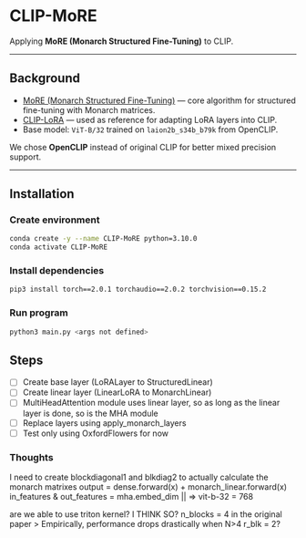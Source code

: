 # CLIP-MoRE

Applying **MoRE (Monarch Structured Fine-Tuning)** to CLIP.

---

## Background

- [MoRE (Monarch Structured Fine-Tuning)](https://github.com/SprocketLab/sparse_matrix_fine_tuning) — core algorithm for structured fine-tuning with Monarch matrices.
- [CLIP-LoRA](https://github.com/MaxZanella/CLIP-LoRA) — used as reference for adapting LoRA layers into CLIP.
- Base model: `ViT-B/32` trained on `laion2b_s34b_b79k` from OpenCLIP.

We chose **OpenCLIP** instead of original CLIP for better mixed precision support.

---

## Installation

### Create environment

```bash
conda create -y --name CLIP-MoRE python=3.10.0
conda activate CLIP-MoRE
```
### Install dependencies
```bash
pip3 install torch==2.0.1 torchaudio==2.0.2 torchvision==0.15.2
```

### Run program
```bash
python3 main.py <args not defined>
```

## Steps
- [ ] Create base layer (LoRALayer to StructuredLinear)
- [ ] Create linear layer (LinearLoRA to MonarchLinear)
- [ ] MultiHeadAttention module uses linear layer, so as long as the linear layer is done, so is the MHA module
- [ ] Replace layers using apply_monarch_layers
- [ ] Test only using OxfordFlowers for now

### Thoughts

I need to create blockdiagonal1 and blkdiag2 to actually calculate the monarch matrixes
output = dense.forward(x) + monarch_linear.forward(x)
in_features & out_features = mha.embed_dim || => vit-b-32 = 768

are we able to use triton kernel? I THINK SO?
n_blocks = 4 in the original paper > Empirically, performance drops drastically when N>4
r_blk = 2?
